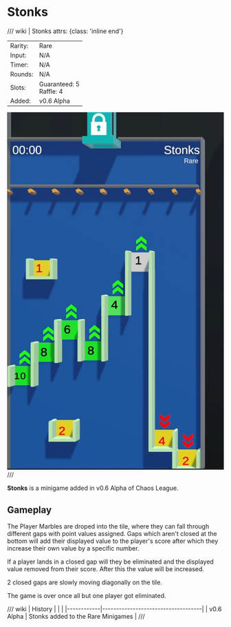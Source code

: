 # Stonks

/// wiki | Stonks
    attrs: {class: 'inline end'}

|         |                            |
|---------|----------------------------|
| Rarity: | Rare                       |
| Input:  | N/A                        |
| Timer:  | N/A                        |
| Rounds: | N/A                        |
| Slots:  | Guaranteed: 5<br>Raffle: 4 |
| Added:  | v0.6 Alpha                 |

![stonks](../../assets/images/minigames/stonks.jpg)
///

**Stonks** is a minigame added in v0.6 Alpha of Chaos League.

## Gameplay

The Player Marbles are droped into the tile, where they can fall through different gaps with point values assigned. Gaps which aren't closed at the bottom will add their displayed value to the player's score after which they increase their own value by a specific number.

If a player lands in a closed gap will they be eliminated and the displayed value removed from their score. After this the value will be increased.

2 closed gaps are slowly moving diagonally on the tile.

The game is over once all but one player got eliminated.

/// wiki | History
|            |                                    |
|------------|------------------------------------|
| v0.6 Alpha | Stonks added to the Rare Minigames |
///
